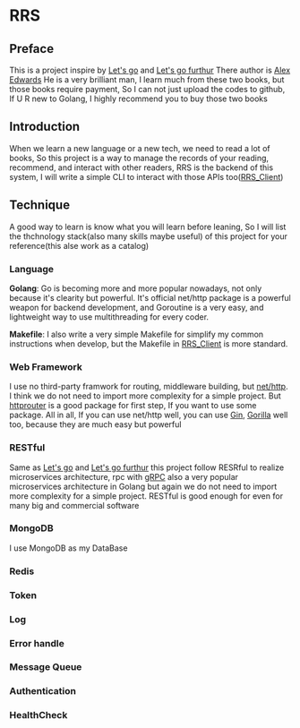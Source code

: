 # RRS
## Preface
This is a project inspire by [Let's go](https://lets-go.alexedwards.net/) and [Let's go furthur](https://lets-go-further.alexedwards.net/) There author is [Alex Edwards](https://www.alexedwards.net/blog) He is a very brilliant man, I learn much from these two books, but those books require payment, So I can not just upload the codes to github, If U R new to Golang, I highly recommend you to buy those two books
## Introduction
When we learn a new language or a new tech, we need to read a lot of books, So this project is a way to manage the records of your reading, recommend, and interact with other readers, RRS is the backend of this system, I will write a simple CLI to interact with those APIs too([RRS_Client](https://github.com/rickj1ang/RRS_Client))
## Technique
A good way to learn is know what you will learn before leaning, So I will list the thchnology stack(also many skills maybe useful) of this project for your reference(this alse work as a catalog)
### Language
**Golang**: Go is becoming more and more popular nowadays, not only because it's clearity but powerful. It's official net/http package is a powerful weapon for backend development, and Goroutine is a very easy, and lightweight way to use multithreading for every coder.

**Makefile**: I also write a very simple Makefile for simplify my common instructions when develop, but the Makefile in [RRS_Client](https://github.com/rickj1ang/RRS_Client) is more standard.
### Web Framework
I use no third-party framwork for routing, middleware building, but [net/http](https://pkg.go.dev/net/http). I think we do not need to import more complexity for a simple project. But [httprouter](https://github.com/julienschmidt/httprouter) is a good package for first step, If you want to use some package. All in all, If you can use net/http well, you can use [Gin](https://github.com/gin-gonic/gin), [Gorilla](https://github.com/gorilla/mux) well too, because they are much easy but powerful
### RESTful
Same as [Let's go](https://lets-go.alexedwards.net/) and [Let's go furthur](https://lets-go-further.alexedwards.net/) this project follow RESRful to realize microservices architecture, rpc with [gRPC](https://grpc.io/) also a very popular microservices architecture in Golang but again we do not need to import more complexity for a simple project. RESTful is good enough for even for many big and commercial software
### MongoDB
I use MongoDB as my DataBase 
### Redis
### Token
### Log
### Error handle
### Message Queue
### Authentication
### HealthCheck